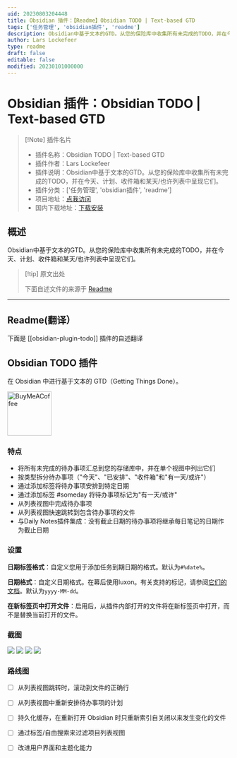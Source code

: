 ```yaml
---
uid: 20230803204448
title: Obsidian 插件：【Readme】Obsidian TODO | Text-based GTD
tags: ['任务管理', 'obsidian插件', 'readme']
description: Obsidian中基于文本的GTD。从您的保险库中收集所有未完成的TODO，并在今天、计划、收件箱和某天/也许列表中呈现它们。
author: Lars Lockefeer
type: readme
draft: false
editable: false
modified: 20230101000000
---
```


# Obsidian 插件：Obsidian TODO | Text-based GTD

> [!Note] 插件名片
> - 插件名称：Obsidian TODO | Text-based GTD
> - 插件作者：Lars Lockefeer
> - 插件说明：Obsidian中基于文本的GTD。从您的保险库中收集所有未完成的TODO，并在今天、计划、收件箱和某天/也许列表中呈现它们。
> - 插件分类：['任务管理', 'obsidian插件', 'readme']
> - 项目地址：[点我访问](https://github.com/larslockefeer/obsidian-plugin-todo)
> - 国内下载地址：[下载安装](https://pkmer.cn/products/plugin/pluginMarket/?obsidian-plugin-todo)

## 概述

Obsidian中基于文本的GTD。从您的保险库中收集所有未完成的TODO，并在今天、计划、收件箱和某天/也许列表中呈现它们。



> [!tip] 原文出处
> 
>下面自述文件的来源于 [Readme](https://ghproxy.net/https://raw.githubusercontent.com/larslockefeer/obsidian-plugin-todo/main/README.md)
> 

---

## Readme(翻译）

下面是 [[obsidian-plugin-todo]] 插件的自述翻译


## Obsidian TODO 插件

在 Obsidian 中进行基于文本的 GTD（Getting Things Done）。

[<img src="https://cdn.buymeacoffee.com/buttons/v2/default-yellow.png" alt="BuyMeACoffee" width="100">](https://www.buymeacoffee.com/larslockefeer)

### 特点
- 将所有未完成的待办事项汇总到您的存储库中，并在单个视图中列出它们
- 按类型拆分待办事项（"今天"、"已安排"、"收件箱"和"有一天/或许"）
- 通过添加标签将待办事项安排到特定日期
- 通过添加标签 #someday 将待办事项标记为"有一天/或许"
- 从列表视图中完成待办事项
- 从列表视图快速跳转到包含待办事项的文件
- 与Daily Notes插件集成：没有截止日期的待办事项将继承每日笔记的日期作为截止日期

### 设置
**日期标签格式**：自定义您用于添加任务到期日期的格式。默认为`#%date%`。

**日期格式**：自定义日期格式。在幕后使用luxon。有关支持的标记，请参阅[它们的文档](https://moment.github.io/luxon/#/formatting?id=table-of-tokens)。默认为`yyyy-MM-dd`。

**在新标签页中打开文件**：启用后，从插件内部打开的文件将在新标签页中打开，而不是替换当前打开的文件。

### 截图
![](./assets/today.png)
![](./assets/scheduled.png)
![](./assets/inbox.png)
![](./assets/someday.png)

### 路线图
- [ ] 从列表视图跳转时，滚动到文件的正确行
- [ ] 从列表视图中重新安排待办事项的计划
- [ ] 持久化缓存，在重新打开 Obsidian 时只重新索引自关闭以来发生变化的文件
- [ ] 通过标签/自由搜索来过滤项目列表视图
- [ ] 改进用户界面和主题化能力



